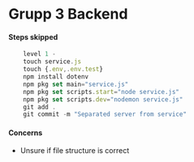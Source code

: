 # Grupp 3 Backend

#### Steps skipped

```js
    level 1 -
    touch service.js
    touch {.env,.env.test}
    npm install dotenv
    npm pkg set main="service.js"
    npm pkg set scripts.start="node service.js"
    npm pkg set scripts.dev="nodemon service.js"
    git add .
    git commit -m "Separated server from service"
```

#### Concerns

- Unsure if file structure is correct
